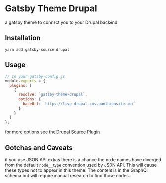 # Gatsby Theme Drupal

a gatsby theme to connect you to your Drupal backend

## Installation

`yarn add gatsby-source-drupal`

## Usage

```javascript
// In your gatsby-config.js
module.exports = {
  plugins: [
    {
      resolve: `gatsby-theme-drupal`,
      options: {
        baseUrl: `https://live-drupal-cms.pantheonsite.io/`
      }
    }
  ]
};
```

for more options see the [Drupal Source Plugin](https://github.com/gatsbyjs/gatsby/tree/master/packages/gatsby-source-drupal)

## Gotchas and Caveats

if you use JSON API extras there is a chance the node names have diverged from the default `node__type` convention used by JSON API. This will cause these types not to appear in this theme. The content is in the GraphQl schema but will require manual research to find those nodes.
